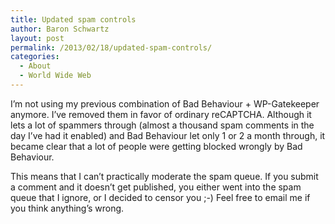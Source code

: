 ```yaml
---
title: Updated spam controls
author: Baron Schwartz
layout: post
permalink: /2013/02/18/updated-spam-controls/
categories:
  - About
  - World Wide Web
---
```

I&#8217;m not using my previous combination of Bad Behaviour + WP-Gatekeeper anymore. I&#8217;ve removed them in favor of ordinary reCAPTCHA. Although it lets a lot of spammers through (almost a thousand spam comments in the day I&#8217;ve had it enabled) and Bad Behaviour let only 1 or 2 a month through, it became clear that a lot of people were getting blocked wrongly by Bad Behaviour.

This means that I can&#8217;t practically moderate the spam queue. If you submit a comment and it doesn&#8217;t get published, you either went into the spam queue that I ignore, or I decided to censor you ;-) Feel free to email me if you think anything&#8217;s wrong.